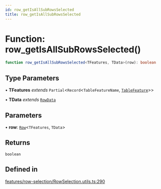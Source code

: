 ```yaml
---
id: row_getIsAllSubRowsSelected
title: row_getIsAllSubRowsSelected
---
```


# Function: row\_getIsAllSubRowsSelected()

```ts
function row_getIsAllSubRowsSelected<TFeatures, TData>(row): boolean
```

## Type Parameters

• **TFeatures** *extends* `Partial`\<`Record`\<`TableFeatureName`, [`TableFeature`](../interfaces/tablefeature.md)\>\>

• **TData** *extends* [`RowData`](../type-aliases/rowdata.md)

## Parameters

• **row**: [`Row`](../type-aliases/row.md)\<`TFeatures`, `TData`\>

## Returns

`boolean`

## Defined in

[features/row-selection/RowSelection.utils.ts:290](https://github.com/TanStack/table/blob/main/packages/table-core/src/features/row-selection/RowSelection.utils.ts#L290)
